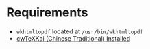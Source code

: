 # Requirements

* `wkhtmltopdf` located at `/usr/bin/wkhtmltopdf`
* [cwTeXKai (Chinese Traditional) Installed](https://fonts.google.com/earlyaccess#cwTeXKai)

